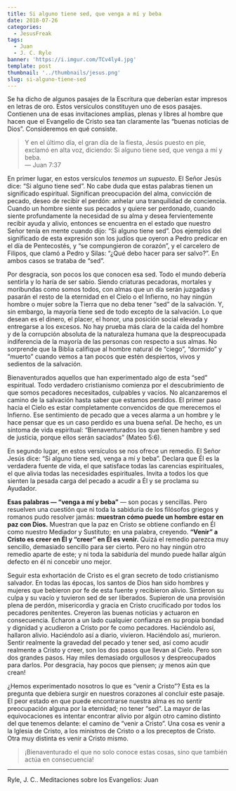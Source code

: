 ```yaml
---
title: Si alguno tiene sed, que venga a mí y beba
date: 2018-07-26
categories:
  - JesusFreak
tags:
  - Juan
  - J. C. Ryle
banner: 'https://i.imgur.com/TCv4ly4.jpg'
template: post
thumbnail: '../thumbnails/jesus.png'
slug: si-alguno-tiene-sed
---
```


Se ha dicho de algunos pasajes de la Escritura que deberían estar impresos en letras de oro. Estos versículos constituyen uno de esos pasajes. Contienen una de esas invitaciones amplias, plenas y libres al hombre que hacen que el Evangelio de Cristo sea tan claramente las “buenas noticias de Dios”. Consideremos en qué consiste.

> Y en el último día, el gran día de la fiesta, Jesús puesto en pie, exclamó en alta voz, diciendo: Si alguno tiene sed, que venga a mí y beba.<br/>
> — Juan 7:37

En primer lugar, en estos versículos _tenemos un supuesto_. El Señor Jesús dice: “Si alguno tiene sed”. No cabe duda que estas palabras tienen un significado espiritual. Significan preocupación del alma, convicción de pecado, deseo de recibir el perdón: anhelar una tranquilidad de conciencia. Cuando un hombre siente sus pecados y quiere ser perdonado, cuando siente profundamente la necesidad de su alma y desea fervientemente recibir ayuda y alivio, entonces se encuentra en el estado que nuestro Señor tenía en mente cuando dijo: “Si alguno tiene sed”. Dos ejemplos del significado de esta expresión son los judíos que oyeron a Pedro predicar en el día de Pentecostés, y “se compungieron de corazón”, y el carcelero de Filipos, que clamó a Pedro y Silas: “¿Qué debo hacer para ser salvo?”. En ambos casos se trataba de “sed”.

Por desgracia, son pocos los que conocen esa sed. Todo el mundo debería sentirla y lo haría de ser sabio. Siendo criaturas pecadoras, mortales y moribundas como somos todos, con almas que un día serán juzgadas y pasarán el resto de la eternidad en el Cielo o el Infierno, no hay ningún hombre o mujer sobre la Tierra que no deba tener “sed” de la salvación. Y, sin embargo, la mayoría tiene sed de todo excepto de la salvación. Lo que desean es el dinero, el placer, el honor, una posición social elevada y entregarse a los excesos. No hay prueba más clara de la caída del hombre y de la corrupción absoluta de la naturaleza humana que la despreocupada indiferencia de la mayoría de las personas con respecto a sus almas. No sorprende que la Biblia califique al hombre natural de “ciego”, “dormido” y “muerto” cuando vemos a tan pocos que estén despiertos, vivos y sedientos de la salvación.

Bienaventurados aquellos que han experimentado algo de esta “sed” espiritual. Todo verdadero cristianismo comienza por el descubrimiento de que somos pecadores necesitados, culpables y vacíos. No alcanzaremos el camino de la salvación hasta saber que estamos perdidos. El primer paso hacia el Cielo es estar completamente convencidos de que merecemos el Infierno. Ese sentimiento de pecado que a veces alarma a un hombre y le hace pensar que es un caso perdido es una buena señal. De hecho, es un síntoma de vida espiritual: “Bienaventurados los que tienen hambre y sed de justicia, porque ellos serán saciados” (Mateo 5:6).

En segundo lugar, en estos versículos se nos ofrece un remedio. El Señor Jesús dice: “Si alguno tiene sed, venga a mí y beba”. Declara que Él es la verdadera fuente de vida, el que satisface todas las carencias espirituales, el que alivia todas las necesidades espirituales. Invita a todos los que sienten la pesada carga del pecado a acudir a Él y se proclama su Ayudador.

**Esas palabras — “venga a mí y beba”** — son pocas y sencillas. Pero resuelven una cuestión que ni toda la sabiduría de los filósofos griegos y romanos pudo resolver jamás: **muestran cómo puede un hombre estar en paz con Dios.** Muestran que la paz en Cristo se obtiene confiando en Él como nuestro Mediador y Sustituto; en una palabra, creyendo. **“Venir” a Cristo es creer en Él y “creer” en Él es venir.** Quizá el remedio parezca muy sencillo, demasiado sencillo para ser cierto. Pero no hay ningún otro remedio aparte de este; y ni toda la sabiduría del mundo puede hallar algún defecto en él ni concebir uno mejor.

Seguir esta exhortación de Cristo es el gran secreto de todo cristianismo salvador. En todas las épocas, los santos de Dios han sido hombres y mujeres que bebieron por fe de esta fuente y recibieron alivio. Sintieron su culpa y su vacío y tuvieron sed de ser liberados. Supieron de una provisión plena de perdón, misericordia y gracia en Cristo crucificado por todos los pecadores penitentes. Creyeron las buenas noticias y actuaron en consecuencia. Echaron a un lado cualquier confianza en su propia bondad y dignidad y acudieron a Cristo por fe como pecadores. Haciéndolo así, hallaron alivio. Haciéndolo así a diario, vivieron. Haciéndolo así, murieron. Sentir realmente la gravedad del pecado y tener sed, así como acudir realmente a Cristo y creer, son los dos pasos que llevan al Cielo. Pero son dos grandes pasos. Hay miles demasiado orgullosos y despreocupados para darlos. Por desgracia, hay pocos que piensen; ¡y menos aún que crean!

¿Hemos experimentado nosotros lo que es “venir a Cristo”? Esta es la pregunta que debiera surgir en nuestros corazones al concluir este pasaje. El peor estado en que puede encontrarse nuestra alma es no sentir preocupación alguna por la eternidad; no tener “sed”. La mayor de las equivocaciones es intentar encontrar alivio por algún otro camino distinto del que tenemos delante: el camino de “venir a Cristo”. Una cosa es venir a la Iglesia de Cristo, a los ministros de Cristo o a los preceptos de Cristo. Otra muy distinta es venir a Cristo mismo.

> ¡Bienaventurado el que no solo conoce estas cosas, sino que también actúa en consecuencia!

---

Ryle, J. C.. Meditaciones sobre los Evangelios: Juan
